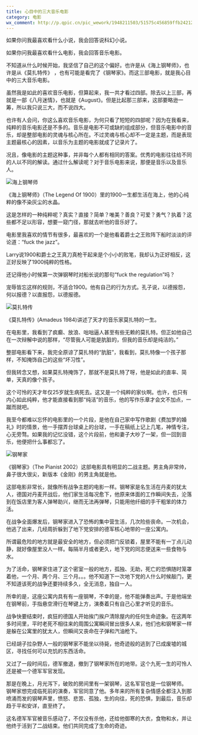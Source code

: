 ```yaml
---
title: 心目中的三大音乐电影
category: 电影
wx_comment: http://p.qpic.cn/pic_wework/1948211503/51575c456859ffb242120c8c3d6f07f20c930b6228f18b3c/0
---
```


如果你问我最喜欢看什么小说，我会回答说科幻小说。

如果你问我最喜欢看什么电影，我会回答音乐电影。



不知道从什么时候开始，我坚信了自己的这个偏好。也许是从《海上钢琴师》，也许是从《莫扎特传》 ，也有可能是看完了《钢琴家》。而这三部电影，就是我心目中的三大音乐电影。



虽然我是如此的喜欢音乐电影，但算起来，我一共才看过四部。除去以上三部，再就是一部《八月迷情》，也就是《August》。但是比起那三部来，这部要略逊一筹，所以我只说三大，而不说四大。



也许有人会问，你这么喜欢音乐电影，为何只看了短短的四部呢？因为在我看来，纯粹的音乐电影还是不多的。音乐是电影不可或缺的组成部分，但音乐电影中的音乐，却是整部电影的灵魂与核心所在。不过灵魂与核心却不一定是主题，而是表现主题最核心的因素，以音乐为主题的电影就成了记录片了。



况且，像电影的主题这种事，并非每个人都有相同的答案。优秀的电影往往给不同的人以不同的解读。通过什么解读呢？对于音乐电影来说，那便是音乐以及音乐人。







![海上钢琴师](http://p.qpic.cn/pic_wework/1948211503/66606b72fe7a8c15b315a73edb95cf3a6f1c22ccb24928b7/0)



《海上钢琴师》（The Legend Of 1900）里的1900一生都生活在海上，他的心纯粹的像不染灰尘的水晶。



这是怎样的一种纯粹呢？真实？直接？简单？唯美？善良？可爱？勇气？执着？这些都不足以形容，想要一窥门径，那就去听他的音乐好了。



电影里我喜欢的情节有很多，最喜欢的一个是他看着爵士之王败阵下船时淡淡的评论道：“fuck the jazz”。



Larry说1900和爵士之王真刀真枪干起来是个小小的败笔，我却认为正好相反，这正好反映了1900纯粹的性格。



还记得他小时候第一次弹钢琴时对船长说的那句“fuck the regulation”吗？



宠辱皆忘这样的规则，不适合1900。他有自己的行为方式。孔子说，以德报怨，何以报德？以直报怨，以德报德。







![莫扎特传](http://p.qpic.cn/pic_wework/1948211503/545259405e23a1b3c6a436f52353ab1d725de01cafb879fd/0)



《莫扎特传》(Amadeus 1984)讲述了天才的音乐家莫扎特的一生。



在电影里，我看到了疯癫、放浪、咄咄逼人甚至有些无赖的莫扎特。但正如他自己在一次辩解中说的那样，“尽管我人可能是肮脏的，但我的音乐却是纯洁的。”



整部电影看下来，我完全原谅了莫扎特的“肮脏”，我看到，莫扎特像一个孩子那样，不知掩饰自己的这些“坏习性”。



但我转念又想，如果莫扎特掩饰了，那就不是莫扎特了呀，他是如此的直率、简单，天真的像个孩子。



这个可怜的天才年仅25岁就生病死去。这又是一个纯粹的家伙啊。也许，也只有内心如此纯粹，他才能直接看到那“纯洁”的音乐，他的写作乐章才会文不加点，一蹴而就吧。



我至今都难以忘怀的电影里的一个片段，是他在自己家中写作歌剧《费加罗的婚礼》时的情景，他一手摆弄台球桌上的台球，一手在稿纸上记上几笔，神情专注，心无旁骛。如果我的记忆没错，这个片段前，他和妻子大吵了一架，但一回到音乐，他便把什么事都忘了。







![钢琴家](http://p.qpic.cn/pic_wework/1948211503/292f243da0f28a4f2ce7e9b16f054cc5516ec98c550e328c/0)



《钢琴家》（The Pianist 2002）这部电影具有明显的二战主题。男主角非常帅，鼻子很大很尖，新版本《金刚》的男主角就是他。



这部电影非常长，就像所有战争主题的电影一样。钢琴家是名生活在丹麦的犹太人，德国对丹麦开战后，他们家生活每况愈下，他原来体面的工作瞬间失去，沦落到在饭店里为客人弹琴助兴，继而无法再弹琴，只能用他纤细的手干粗笨的体力活。



在战争全面爆发后，钢琴家进入了恐怖的集中营生活，几次险些丧命。一次机会，他逃了出来，几经周折躲到了地下党安排的德军核心地带的一座公寓内。



所谓最危险的地方就是最安全的地方，但必须把门反锁着，屋里不能有一丁点儿动静，就好像屋里没人一样。每隔半月或者更久，地下党的同志便送来一些食物与水。



为了活命，钢琴家住进了这个密室一般的地方，孤独、无助，死亡的恐惧随时笼罩着他，一个月、两个月、三个月。。。他不知道下一次地下党的人什么时候敲门，更不知道该死的战争还要持续多久，全无消息，独自一人。



所幸的是，这座公寓内具有有一座钢琴，不幸的是，他不能弹奏出声。于是他端坐在钢琴前，手指悬空滑行在琴键上方，演奏着只有自己心里才听见的音乐。



战争快要结束时，疯狂的德国人开始挨门挨户清除屋内的任何生命迹象。在这两年多时间里，平时老死不相往来的周围公寓瞬间冒出很多人来，他们也和钢琴家一样是躲在公寓里的犹太人，但瞬间又丧命在子弹和汽油枪下。



已经胡子拉杂野人一般的钢琴家不能坐以待毙，他奇迹般的逃到了已成废墟的城区，寻找任何可以充饥的东西活命。



又过了一段时间后，德军撤退，撤到了钢琴家所在的地带。这个九死一生的可怜人还是被一个德军军官发现。



那是在晚上，月光泻下，破败的房间里有一架钢琴，这名军官也是一位钢琴师。 钢琴家想完成临死前的演奏，军官同意了他。多年来的所有复杂情感全都注入到那喷涌而发的钢琴声里，愤怒、悲苦、孤独，生的向往，死的恐惧，到最后，音乐却趋于平和安详，直至终了。



这名德军军官被音乐感动了，不仅没有杀他，还给他御寒的大衣，食物和水，并让他终于活到了二战结束。他们共同完成了生命的奇迹。

